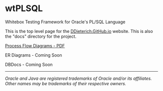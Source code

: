 # wtPLSQL
Whitebox Testing Framework for Oracle's PL/SQL Language

This is the top level page for the [DDieterich.GitHub.io](https://ddieterich.github.io/wtPLSQL) website. This is also the "docs" directory for the project.

[Process Flow Diagrams - PDF](Process_Flow.pdf)

ER Diagrams - Coming Soon

DBDocs - Coming Soon

---

_Oracle and Java are registered trademarks of Oracle and/or its affiliates. Other names may be trademarks of their respective owners._
